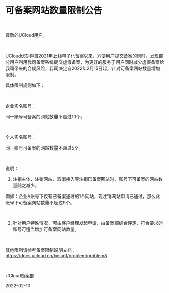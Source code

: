 # 可备案网站数量限制公告

<br/>

尊敬的UCloud用户， 

<br/>

UCloud优刻得自2021年上线电子化备案以来，方便用户提交备案的同时，发现部分用户利用我司备案系统提交虚假备案，为更好的服务于用户同时减少虚假备案给我司带来的合规风险，我司决定自2022年2月15日起，针对可备案网站数量增加限制。<br/>

具体限制规则如下：<br/>

 <br/>

企业实名账号：<br/>

同一账号可备案的网站数量不超过10个。<br/>

 <br/>

个人实名账号：<br/>

同一账号可备案的网站数量不超过5个。<br/>

 <br/>

说明：<br/>

1.  注销主体、注销网站、取消接入等注销已备案网站时，账号下可备案的网站数量随之减少。<br/>

例如：企业A账号下仅有已备案通过的1个网站，现注销网站申请已通过，那么此账号下可备案网站数量不超过9个。

<br/>

2.  针对用户特殊情况，可由客户经理发起申请，由备案部综合评定，符合要求的账号可适当增加可备案网站数量。

<br/>

其他限制请参考备案限制说明文档：https://docs.ucloud.cn/beian1/problem/problem8

<br/>

UCloud备案部

2022-02-10